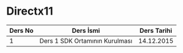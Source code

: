 # Directx11

Ders No | Ders İsmi | Ders Tarihi
------- | --------- | ------------
1 | Ders 1 SDK Ortamının Kurulması | 14.12.2015
